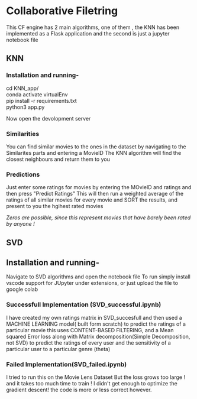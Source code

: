 # Collaborative Filetring
This CF engine has 2 main algorithms, one of them , the KNN has been implemented as a Flask application and the second is just a jupyter notebook file

## KNN
### Installation and running-

cd KNN_app/ <br />
conda activate virtualEnv<br />
pip install -r requirements.txt<br />
python3 app.py<br />

Now open the devolopment server
  
### Similarities
You can find similar movies to the ones in the dataset by navigating to the Similarites parts and entering a MovieID
The KNN algorithm will find the closest neighbours and return them to you
### Predictions
  Just enter some ratings for movies by entering the MOvieID and ratings and then press "Predict Ratings"
  This will then run a weighted average of the ratings of all similar movies for every movie and SORT the results,
  and present to you the hgihest rated movies
  
 *Zeros are possible, since this represent movies that have barely been rated by anyone !*
  
 ## SVD
## Installation and running-
  Navigate to SVD algorithms and open the notebook file
  To run simply install vscode support for JUpyter under extensions, or  just upload the file to google colab
  
### Successfull Implementation (SVD_successful.ipynb) 
  I have created my own ratings matrix in SVD_succesfull and then used a MACHINE LEARNING model( built form scratch) to predict the ratings
  of a particular movie this uses CONTENT-BASED FILTERING, and a Mean squared Error loss along with Matrix decomposition(Simple Decomposition, not SVD)
  to predict the ratings of every user and the sensitivity of a particular user to a particular genre (theta)
### Failed Implementation(SVD_failed.ipynb)
  I tried to run this on the Movie Lens Dataset But the loss grows too large ! and it takes too much time to train !
  I didn't get enough to optimize the gradient descent!
  the code is more or less correct however.
  
 
